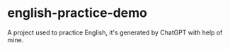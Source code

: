 # english-practice-demo
A project used to practice English, it's generated by ChatGPT with help of mine. 
